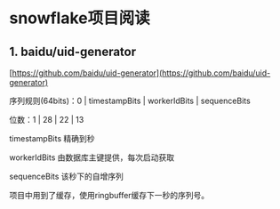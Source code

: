 # snowflake项目阅读

## 1. baidu/uid-generator

[https://github.com/baidu/uid-generator](https://github.com/baidu/uid-generator)

序列规则\(64bits\)：0 \| timestampBits \| workerIdBits \| sequenceBits

位数：1 \| 28 \| 22 \| 13

timestampBits 精确到秒

workerIdBits 由数据库主键提供，每次启动获取

sequenceBits 该秒下的自增序列



项目中用到了缓存，使用ringbuffer缓存下一秒的序列号。

# 



